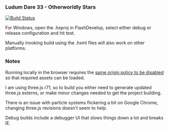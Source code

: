 ### Ludum Dare 33 - Otherworldly Stars

[![Build Status](https://img.shields.io/travis/Tw1ddle/Ludum-Dare-33.svg?style=flat-square)](https://travis-ci.org/Tw1ddle/Ludum-Dare-33)

For Windows, open the .hxproj in FlashDevelop, select either debug or release configuration and hit test. 

Manually invoking build using the .hxml files will also work on other platforms.

### Notes

Running locally in the browser requires the [same origin policy to be disabled](http://stackoverflow.com/questions/3102819/disable-same-origin-policy-in-chrome) so that required assets can be loaded.
	
I am using three.js r71, so to build you either need to generate updated three.js externs, or make minor changes needed to get the project building.
	
There is an issue with particle systems flickering a bit on Google Chrome, changing three.js revisions doesn't seem to help.

Debug builds include a debugger UI that slows things down a lot and breaks IE.